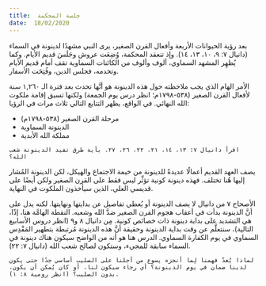 ```yaml
---
title:  جلسة المحكمة
date:  18/02/2020
---
```


بعد رؤية الحيوانات الأربعة وأفعال القرن الصغير، يرى النبي مشهدًا لدينونة في السماء (دانيال ٧: ٩، ١٠، ١٣، ١٤). وإذ تنعقد المحكمة، وُضِعَت عروش وجَلَسَ قديم الأيام. وكما يُظهِر المشهد السماوي، ألوف وألوف من الكائنات السماوية تقف أمام قديم الأيام وتخدمه، فجلس الدين، وفُتِحَت الأسفار.

الأمر الهام الذي يجب ملاحظته حول هذه الدينونة هو أنَّها تحدث بعد فترة الـ ١,٢٦٠ سنة لأفعال القرن الصغير (٥٣٨-١٧٩٨م؛ انظر درس يوم الجمعة) ولكنها تسبق إقامة ملكوت الله النهائي. في الواقع، يظهر التتابع التالي ثلاث مرات في الرؤيا:

- مرحلة القرن الصغير (٥٣٨-١٧٩٨م)
- الدينونة السماوية
- مملكة الله الأبدية

`اقرأ دانيال ٧: ١٣، ١٤، ٢١، ٢٢، ٢٦، ٢٧. بأية طرق تفيد الدينونة شعب الله؟`

يصف العهد القديم أعمالًا عديدةً للدينونة من خيمة الاجتماع والهيكل، لكن الدينونة المُشار إليها هُنا تختلف. فهذه دينونة كونية تؤثِّر ليس فقط على القرن الصغير ولكن أيضًا على قديسي العلي، الذين سيأخذون الملكوت في النهاية.

الأصحاح ٧ من دانيال لا يصف الدينونة أو يُعطي تفاصيل عن بدايتها ونهايتها. لكنه يدل على أنَّ الدينونة بدأت في أعقاب هجوم القرن الصغير ضدَّ الله وشعبه. النقطة الهامَّة هنا، إذًا، هي التشديد على بداية دينونة ذات خصائص كونية. مِن دانيال ٨ و٩ (انظر دروس الأسابيع التالية)، سنتعلَّم عن وقت بداية الدينونة وحقيقة أنَّ هذه الدينونة مُرتبطة بتطهير المَقْدِس السماوي في يوم الكفارة السماوي. الدرس هنا هو أنه من الواضح سيكون هناك دينونة في السماء سابقة للمجيء، وستكون لصالح شعب الله (دانيال ٧: ٢٢).

`لماذا يُعدّ فهمنا لِما أنجزه يسوع من أجلنا على الصليب أساسي جدًا حتى يكون لدينا ضمان في يوم الدينونة؟ أي رجاء سيكون لنا، أو كان يُمكن أن يكون، بدون الصليب؟ (انظر رومية ٨: ١).`